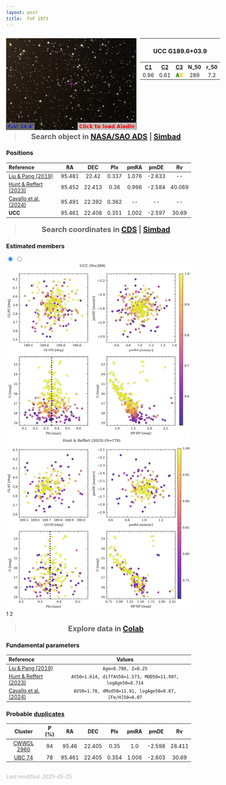 ```yaml
---
layout: post
title:  FoF 1973
---
```

<div style="display: flex; justify-content: space-between; width:720px;height:250px">
<div style="text-align: center;">

<!-- Static image + data attributes for FOV and target -->
<img id="aladin_img"
     data-umami-event="aladin_load"
     src="https://raw.githubusercontent.com/ucc23/Q3P/main/plots/fof1973_aladin.webp"
     alt="Click to load Aladin Lite" 
     style="width:355px;height:250px; cursor: pointer;"
     data-fov="0.24" 
     data-target="95.461 22.408"/>
<!-- Div to contain Aladin Lite viewer -->
<div id="aladin-lite-div" style="width:355px;height:250px;display:none;"></div>
<!-- Aladin Lite script (will be loaded after the image is clicked) -->
<script src="{{ site.baseurl }}/scripts/aladin_load.js"></script>

</div>
<!-- Left block -->

<table style="text-align: center; width:355px;height:250px;">
  <!-- Row 1 (title) -->
  <tr>
    <td colspan="5"><h3>UCC G189.6+03.9</h3></td>
  </tr>
  <!-- Row 2 -->
  <tr>
    <th><a href="https://ucc.ar/faq#what-are-the-c1-c2-and-c3-parameters" title="Photometric class">C1</a></th>
    <th><a href="https://ucc.ar/faq#what-are-the-c1-c2-and-c3-parameters" title="Density class">C2</a></th>
    <th><a href="https://ucc.ar/faq#what-are-the-c1-c2-and-c3-parameters" title="Combined class">C3</a></th>
    <th><div title="Stars with membership probability >50%">N_50</div></th>
    <th><div title="Radius that contains half the members [arcmin]">r_50</div></th>
  </tr>
  <!-- Row 3 -->
  <tr>
    <td>0.96</td>
    <td>0.61</td>
    <td><span style="color: green; font-weight: bold;">A</span><span style="color: #FFC300; font-weight: bold;">B</span></td>
    <td>289</td>
    <td>7.2</td>
  </tr>
</table>
</div>

> <p style="text-align:center; font-weight: bold; font-size:20px">Search object in <a data-umami-event="nasa_search" href="https://ui.adsabs.harvard.edu/search/q=%20collection%3Aastronomy%20body%3A%22FoF%201973%22&sort=date%20desc%2C%20bibcode%20desc&p_=0" target="_blank">NASA/SAO ADS</a> | <a data-umami-event="simbad_search" href="https://simbad.cds.unistra.fr/simbad/sim-id-refs?Ident=fof1973" target="_blank">Simbad</a></p>


### Positions

| Reference    | RA    | DEC   | Plx  | pmRA  | pmDE   |  Rv  |
| :---         | :---: | :---: | :---: | :---: | :---: | :---: |
|[Liu & Pang (2019)](https://ui.adsabs.harvard.edu/abs/2019ApJS..245...32L) | 95.481 | 22.42 | 0.337 | 1.076 | -2.633 | -- |
|[Hunt & Reffert (2023)](https://ui.adsabs.harvard.edu/abs/2023A%26A...673A.114H) | 95.452 | 22.413 | 0.36 | 0.998 | -2.584 | 40.069 |
|[Cavallo et al. (2024)](https://ui.adsabs.harvard.edu/abs/2024AJ....167...12C) | 95.491 | 22.392 | 0.362 | -- | -- | -- |
| **UCC** |95.461 | 22.408 | 0.351 | 1.002 | -2.597 | 30.69 |

> <p style="text-align:center; font-weight: bold; font-size:20px">Search coordinates in <a data-umami-event="cds_coord_search" href="https://cdsportal.u-strasbg.fr/?target=95.461,+22.408" target="_blank">CDS</a> | <a data-umami-event="simbad_coord_search" href="https://simbad.cds.unistra.fr/mobile/object_list.html?coord=95.461%2022.408&output=json&radius=5&userEntry=fof1973" target="_blank">Simbad</a></p>

### Estimated members

<div class="carousel">
<input type="radio" name="radio-btn" id="slide1" checked>
<input type="radio" name="radio-btn" id="slide2">
<div class="slides">
<div class="slide">
<a href="https://raw.githubusercontent.com/ucc23/Q3P/main/plots/fof1973.webp" target="_blank">
<img src="https://raw.githubusercontent.com/ucc23/Q3P/main/plots/fof1973.webp" alt="FoF 1973 UCC">
</a>
</div>
<div class="slide">
<a href="https://raw.githubusercontent.com/ucc23/Q3P/main/plots/fof1973_HUNT23.webp" target="_blank">
<img src="https://raw.githubusercontent.com/ucc23/Q3P/main/plots/fof1973_HUNT23.webp" alt="FoF 1973 HUNT23">
</a>
</div>
</div>
<div class="indicators">
<label for="slide1">1</label>
<label for="slide2">2</label>
</div>
</div>


> <p style="text-align:center; font-weight: bold; font-size:20px">Explore data in <a data-umami-event="colab" href="https://colab.research.google.com/github/ucc23/ucc/blob/main/assets/notebook.ipynb" target="_blank">Colab</a></p>


### Fundamental parameters

| Reference |  Values |
| :---         |     :---:      |
| [Liu & Pang (2019)](https://ui.adsabs.harvard.edu/abs/2019ApJS..245...32L) | `Age=0.708, Z=0.25` |
| [Hunt & Reffert (2023)](https://ui.adsabs.harvard.edu/abs/2023A%26A...673A.114H) | `AV50=1.614, diffAV50=1.573, MOD50=11.997, logAge50=8.714` |
| [Cavallo et al. (2024)](https://ui.adsabs.harvard.edu/abs/2024AJ....167...12C) | `AV50=1.78, dMod50=11.91, logAge50=8.87, [Fe/H]50=0.07` |

### Probable <a href="https://ucc.ar/faq#how-are-probable-duplicates-identified" title="See FAQ for definition of proximity">duplicates</a>

| Cluster | P (%) | RA    | DEC   | Plx   | pmRA  | pmDE  | Rv    |
| :---:   | :---: | :---: | :---: | :---: | :---: | :---: | :---: |
|[CWWDL 2960](/_clusters/cwwdl2960/)| 94 | 95.46 | 22.405 | 0.35 | 1.0 | -2.598 | 28.411 |
|[UBC 74](/_clusters/ubc74/)| 78 | 95.461 | 22.405 | 0.354 | 1.006 | -2.603 | 30.69 |


<br>
<font color="b3b1b1"><i>Last modified: 2025-05-25</i></font>
